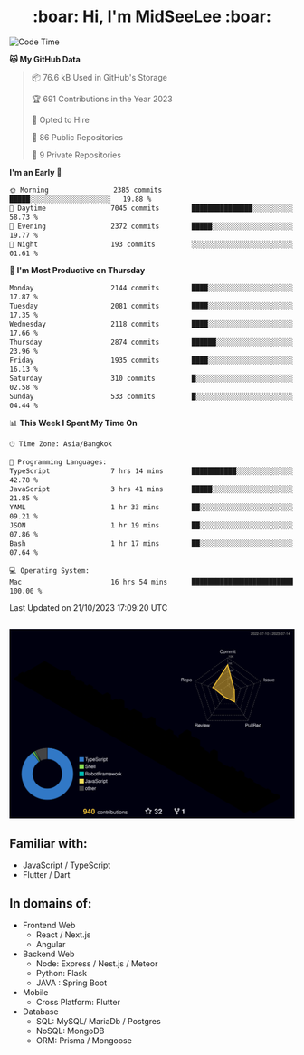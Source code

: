 <h1 align="center"> :boar: Hi, I'm MidSeeLee :boar:</h1>
 
<!--START_SECTION:waka-->
![Code Time](http://img.shields.io/badge/Code%20Time-1%2C033%20hrs%2047%20mins-blue)

**🐱 My GitHub Data** 

> 📦 76.6 kB Used in GitHub's Storage 
 > 
> 🏆 691 Contributions in the Year 2023
 > 
> 💼 Opted to Hire
 > 
> 📜 86 Public Repositories 
 > 
> 🔑 9 Private Repositories 
 > 
**I'm an Early 🐤** 

```text
🌞 Morning                2385 commits        █████░░░░░░░░░░░░░░░░░░░░   19.88 % 
🌆 Daytime                7045 commits        ███████████████░░░░░░░░░░   58.73 % 
🌃 Evening                2372 commits        █████░░░░░░░░░░░░░░░░░░░░   19.77 % 
🌙 Night                  193 commits         ░░░░░░░░░░░░░░░░░░░░░░░░░   01.61 % 
```
📅 **I'm Most Productive on Thursday** 

```text
Monday                   2144 commits        ████░░░░░░░░░░░░░░░░░░░░░   17.87 % 
Tuesday                  2081 commits        ████░░░░░░░░░░░░░░░░░░░░░   17.35 % 
Wednesday                2118 commits        ████░░░░░░░░░░░░░░░░░░░░░   17.66 % 
Thursday                 2874 commits        ██████░░░░░░░░░░░░░░░░░░░   23.96 % 
Friday                   1935 commits        ████░░░░░░░░░░░░░░░░░░░░░   16.13 % 
Saturday                 310 commits         █░░░░░░░░░░░░░░░░░░░░░░░░   02.58 % 
Sunday                   533 commits         █░░░░░░░░░░░░░░░░░░░░░░░░   04.44 % 
```


📊 **This Week I Spent My Time On** 

```text
🕑︎ Time Zone: Asia/Bangkok

💬 Programming Languages: 
TypeScript               7 hrs 14 mins       ███████████░░░░░░░░░░░░░░   42.78 % 
JavaScript               3 hrs 41 mins       █████░░░░░░░░░░░░░░░░░░░░   21.85 % 
YAML                     1 hr 33 mins        ██░░░░░░░░░░░░░░░░░░░░░░░   09.21 % 
JSON                     1 hr 19 mins        ██░░░░░░░░░░░░░░░░░░░░░░░   07.86 % 
Bash                     1 hr 17 mins        ██░░░░░░░░░░░░░░░░░░░░░░░   07.64 % 

💻 Operating System: 
Mac                      16 hrs 54 mins      █████████████████████████   100.00 % 
```


 Last Updated on 21/10/2023 17:09:20 UTC
<!--END_SECTION:waka-->

##

![](./profile-3d-contrib/profile-night-rainbow.svg)

## Familiar with:
- JavaScript / TypeScript
- Flutter / Dart

## In domains of:
- Frontend Web
  - React / Next.js
  - Angular
- Backend Web
  - Node: Express / Nest.js / Meteor
  - Python: Flask
  - JAVA : Spring Boot
- Mobile
  - Cross Platform: Flutter
- Database
  - SQL: MySQL/ MariaDb / Postgres
  - NoSQL: MongoDB
  - ORM: Prisma / Mongoose
